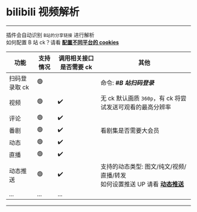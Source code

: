 # bilibili 视频解析

---

插件会自动识别 `B站的分享链接` 进行解析<br>
如何配置 B 站 ck？请看 [**配置不同平台的 cookies**](../../other/ck.md)

| 功能          | 支持情况 | 调用相关接口是否需要 ck | 其他                                                                                        |
| ------------- | -------- | ----------------------- | ------------------------------------------------------------------------------------------- |
| 扫码登录取 ck | 🟢       |                         | 命令: _**#B 站扫码登录**_                                                                   |
| 视频          | 🟢       | ✔️                      | 无 ck 默认画质 `360p`，有 ck 将尝试发送可观看的最高分辨率                                   |
| 评论          | 🟢       | ✔️                      |                                                                                             |
| 番剧          | 🟢       | ✔️                      | 看剧集是否需要大会员                                                                        |
| 动态          | 🟢       | ✔️                      |
| 直播          | 🟢       | ✔️                      |                                                                                             |
| 动态推送      | 🟢       | ✔️                      | 支持的动态类型: 图文/纯文/视频/直播/转发<br>如何设置推送 UP 请看 [**动态推送**](../push.md) |
| ...           | ...      | ...                     |                                                                                             |

---

[^1]: B 站的分享链接: 包括 `APP分享`、`web地址`、`小程序分享`
